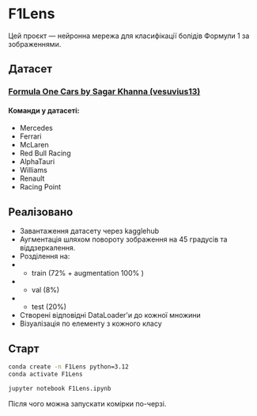 # F1Lens 

Цей проєкт — нейронна мережа для класифікації болідів Формули 1 за зображеннями.

## Датасет
### [Formula One Cars by Sagar Khanna (vesuvius13)](https://www.kaggle.com/datasets/vesuvius13/formula-one-cars)

#### Команди у датасеті:
- Mercedes
- Ferrari
- McLaren
- Red Bull Racing
- AlphaTauri
- Williams
- Renault
- Racing Point

## Реалізовано
- Завантаження датасету через kagglehub
- Аугментація шляхом повороту зображення на 45 градусів та віддзеркалення.
- Розділення на:
- - train (72% + augmentation 100% ) 
- - val (8%) 
- - test (20%)
- Створені відповідні DataLoader'и до кожної множини
- Візуалізація по елементу з кожного класу

## Старт
```bash
conda create -n F1Lens python=3.12
conda activate F1Lens

jupyter notebook F1Lens.ipynb
```
Після чого можна запускати комірки по-черзі.